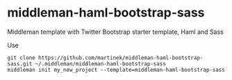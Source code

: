 middleman-haml-bootstrap-sass
=============================

Middleman template with Twitter Bootstrap starter template, Haml and Sass

Use
```
git clone https://github.com/martinek/middleman-haml-bootstrap-sass.git ~/.middleman/middleman-haml-bootstrap-sass
middleman init my_new_project --template=middleman-haml-bootstrap-sass
```
